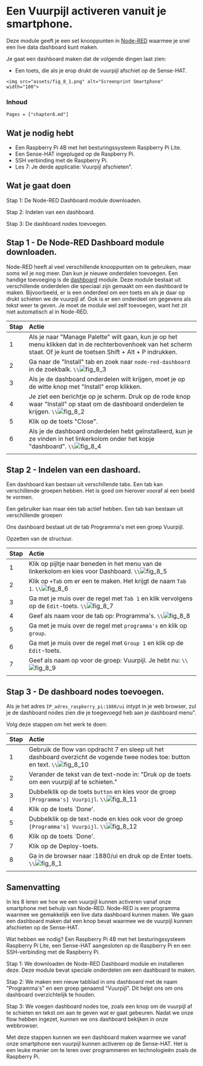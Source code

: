 # Een Vuurpijl activeren vanuit je smartphone.

Deze module geeft je een set knooppunten in [Node-RED](https://flows.nodered.org/node/node-red-dashboard) waarmee je snel een live data dashboard kunt maken.

Je gaat een dashboard maken dat de volgende dingen laat zien:
- Een toets, die als je erop drukt de vuurpijl afschiet op de Sense-HAT.

```@raw html
<img src="assets/fig_8_1.png" alt="Screenprint Smartphone" width="100">
```

### Inhoud

```@contents
Pages = ["chapter8.md"]
```

## Wat je nodig hebt

- Een Raspberry Pi 4B met het besturingssysteem Raspberry Pi Lite.
- Een Sense-HAT ingepluged op de Raspberry Pi.
- SSH verbinding met de Raspberry Pi.
- Les 7: Je derde applicatie: Vuurpijl afschieten".

## Wat je gaat doen

Stap 1: De Node-RED Dashboard module downloaden.

Stap 2: Indelen van een dashboard.

Stap 3: De dashboard nodes toevoegen.

## Stap 1 - De Node-RED Dashboard module downloaden.

Node-RED heeft al veel verschillende knooppunten om te gebruiken, maar soms wil je nog meer. Dan kun je nieuwe onderdelen toevoegen. Een handige toevoeging is de [dashboard](https://flows.nodered.org/node/node-red-dashboard) module. Deze module bestaat uit verschillende onderdelen die speciaal zijn gemaakt om een dashboard te maken. Bijvoorbeeld, er is een onderdeel om een toets en als je daar op drukt schieten we de vuurpijl af. Ook is er een onderdeel om gegevens als tekst weer te geven. Je moet de module wel zelf toevoegen, want het zit niet automatisch al in Node-RED.

|Stap        | Actie      |
|:---------- | :---------- |
| 1 | Als je naar "Manage Palette" wilt gaan, kun je op het menu klikken dat in de rechterbovenhoek van het scherm staat. Of je kunt de toetsen Shift + Alt + P indrukken. |
| 2 | Ga naar de "Install" tab en zoek naar `node-red-dashboard` in de zoekbalk.  ``\\``![fig_8_3](assets/fig_8_3.png)|
| 3 | Als je de dashboard onderdelen wilt krijgen, moet je op de witte knop met "Install" erop klikken.|
| 4 | Je ziet een berichtje op je scherm. Druk op de rode knop waar "Install" op staat om de dashboard onderdelen te krijgen. ``\\``![fig_8_2](assets/fig_8_2.png)   |
| 5 | Klik op de toets "Close". |
| 6 | Als je de dashboard onderdelen hebt geïnstalleerd, kun je ze vinden in het linkerkolom onder het kopje "dashboard". ``\\``![fig_8_4](assets/fig_8_4.png) |
||

## Stap 2 - Indelen van een dashoard.

Een dashboard kan bestaan uit verschillende tabs. Een tab kan verschillende groepen hebben. Het is goed om hierover vooraf al een beeld te vormen.

Een gebruiker kan maar één tab actief hebben. Een tab kan bestaan uit verschillende groepen

Ons dashboard bestaat uit de tab Programma's met een groep Vuurpijl.


Opzetten van de structuur.

|Stap        | Actie      |
|:---------- | :---------- |
| 1 | Klik op pijltje naar beneden in het menu van de linkerkolom en kies voor Dashboard. ``\\``![fig_8_5](assets/fig_8_5.png) |
| 2 | Klik op `+Tab` om er een te maken. Het krijgt de naam `Tab 1`. ``\\``![fig_8_6](assets/fig_8_6.png) |
| 3 | Ga met je muis over de regel met `Tab 1` en klik vervolgens op de `Edit`-toets. ``\\``![fig_8_7](assets/fig_8_7.png) |
| 4 | Geef als naam voor de tab op: Programma's. ``\\``![fig_8_8](assets/fig_8_8.png) |
| 5 | Ga met je muis over de regel met `programma's` en klik op `group`. |
| 6 | Ga met je muis over de regel met `Group 1` en klik op de `Edit`-toets.
| 7 | Geef als naam op voor de groep: Vuurpijl.  Je hebt nu: ``\\``![fig_8_9](assets/fig_8_9.png) |
||


## Stap 3 - De dashboard nodes toevoegen.

Als je het adres `IP_adres_raspberry_pi:1880/ui` intypt in je web browser, zul je de dashboard nodes zien die je toegevoegd heb aan je dashboard menu".

Volg deze stappen om het werk te doen:
 
|Stap        | Actie      |
|:---------- | :---------- |
| 1 | Gebruik de flow van opdracht 7 en sleep uit het dashboard overzicht de vogende twee nodes toe: button en text. ``\\``![fig_8_10](assets/fig_8_10.png) |
| 2 | Verander de tekst van de text-node in: "Druk op de toets om een vuurpijl af te schieten." |
| 3 | Dubbelklik op de toets `button` en kies voor de groep `[Programma's] Vuurpijl`. ``\\``![fig_8_11](assets/fig_8_11.png) |
| 4 | Klik op de toets `Done'. |
| 5 | Dubbelklik op de text-node en kies ook voor de groep `[Programma's] Vuurpijl`. ``\\``![fig_8_12](assets/fig_8_12.png)|
| 6 | Klik op de toets `Done'. |
| 7 | Klik op de Deploy-toets. |
| 8 | Ga in de browser naar <IP-adres Raspberry Pi>:1880/ui en druk op de Enter toets. ``\\``![fig_8_1](assets/fig_8_1.png) |
||

## Samenvatting

In les 8 leren we hoe we een vuurpijl kunnen activeren vanaf onze smartphone met behulp van Node-RED. Node-RED is een programma waarmee we gemakkelijk een live data dashboard kunnen maken. We gaan een dashboard maken dat een knop bevat waarmee we de vuurpijl kunnen afschieten op de Sense-HAT.

Wat hebben we nodig? Een Raspberry Pi 4B met het besturingssysteem Raspberry Pi Lite, een Sense-HAT aangesloten op de Raspberry Pi en een SSH-verbinding met de Raspberry Pi.

Stap 1: We downloaden de Node-RED Dashboard module en installeren deze. Deze module bevat speciale onderdelen om een dashboard te maken.

Stap 2: We maken een nieuw tabblad in ons dashboard met de naam "Programma's" en een groep genaamd "Vuurpijl". Dit helpt ons om ons dashboard overzichtelijk te houden.

Stap 3: We voegen dashboard nodes toe, zoals een knop om de vuurpijl af te schieten en tekst om aan te geven wat er gaat gebeuren. Nadat we onze flow hebben ingezet, kunnen we ons dashboard bekijken in onze webbrowser.

Met deze stappen kunnen we een dashboard maken waarmee we vanaf onze smartphone een vuurpijl kunnen activeren op de Sense-HAT. Het is een leuke manier om te leren over programmeren en technologieën zoals de Raspberry Pi.
